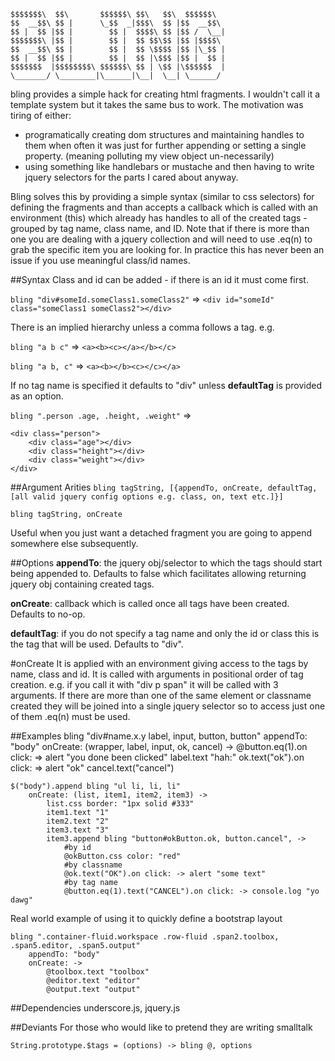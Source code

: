 	$$$$$$$\  $$\       $$$$$$\ $$\   $$\  $$$$$$\  
	$$  __$$\ $$ |      \_$$  _|$$$\  $$ |$$  __$$\ 
	$$ |  $$ |$$ |        $$ |  $$$$\ $$ |$$ /  \__|
	$$$$$$$\ |$$ |        $$ |  $$ $$\$$ |$$ |$$$$\ 
	$$  __$$\ $$ |        $$ |  $$ \$$$$ |$$ |\_$$ |
	$$ |  $$ |$$ |        $$ |  $$ |\$$$ |$$ |  $$ |
	$$$$$$$  |$$$$$$$$\ $$$$$$\ $$ | \$$ |\$$$$$$  |
	\_______/ \________|\______|\__|  \__| \______/ 


bling provides a simple hack for creating html fragments. I wouldn't call it a template system but it takes the same bus to work. The motivation was tiring of either:

* programatically creating dom structures and maintaining handles to them when often it was just for further appending or setting a single property. (meaning polluting my view object un-necessarily)
* using something like handlebars or mustache and then having to write jquery selectors for the parts I cared about anyway. 

Bling solves this by providing a simple syntax (similar to css selectors) for defining the fragments and than accepts a callback which is called with an environment (this) which already has handles to all of the created tags - grouped by tag name, class name, and ID. Note that if there is more than one you are dealing with a jquery collection and will need to use .eq(n) to grab the specific item you are looking for. In practice this has never been an issue if you use meaningful class/id names. 


##Syntax
Class and id can be added - if there is an id it must come first. 

```bling "div#someId.someClass1.someClass2"``` => ```<div id="someId" class="someClass1 someClass2"></div>```

There is an implied hierarchy unless a comma follows a tag. e.g. 

```bling "a b c"``` => ```<a><b><c></a></b></c>```

```bling "a b, c"``` => ```<a><b></b><c></c></a>```

If no tag name is specified it defaults to "div" unless **defaultTag** is provided as an option.

```bling ".person .age, .height, .weight"``` => 

	<div class="person">
		<div class="age"></div>
		<div class="height"></div>
		<div class="weight"></div>
	</div>

##Argument Arities
```bling tagString, [{appendTo, onCreate, defaultTag, [all valid jquery config options e.g. class, on, text etc.]}]```

```bling tagString, onCreate```

Useful when you just want a detached fragment you are going to append somewhere else subsequently. 

##Options
**appendTo**: the jquery obj/selector to which the tags should start being appended to. Defaults to false which facilitates allowing returning jquery obj containing created tags.

**onCreate**: callback which is called once all tags have been created. Defaults to no-op.

**defaultTag**: if you do not specify a tag name and only the id or class this is the tag that will be used. Defaults to "div".

#onCreate
It is applied with an environment giving access to the tags by name, class and id. It is called with arguments in positional order of tag creation. e.g. if you call it with "div p span" it will be called with 3 arguments. 
If there are more than one of the same element or classname created they will be joined into a single jquery selector so to access just one of them .eq(n) must be used.

##Examples
	bling "div#name.x.y label, input, button, button"
	    appendTo: "body"
		onCreate: (wrapper, label, input, ok, cancel) -> 
			@button.eq(1).on click: => alert "you done been clicked"
			label.text "hah:"
			ok.text("ok").on click: => alert "ok"
			cancel.text("cancel")
			
	$("body").append bling "ul li, li, li"
	    onCreate: (list, item1, item2, item3) ->
			list.css border: "1px solid #333"
			item1.text "1"
			item2.text "2"
			item3.text "3"
			item3.append bling "button#okButton.ok, button.cancel", ->
			    #by id
			    @okButton.css color: "red"
			    #by classname
				@ok.text("OK").on click: -> alert "some text"
				#by tag name
				@button.eq(1).text("CANCEL").on click: -> console.log "yo dawg"​​​​

Real world example of using it to quickly define a bootstrap layout

	bling ".container-fluid.workspace .row-fluid .span2.toolbox, .span5.editor, .span5.output"
		appendTo: "body"
		onCreate: ->
        	@toolbox.text "toolbox"
			@editor.text "editor"
			@output.text "output"​​​​​​​​​​​​​​​​​​​
        
##Dependencies
underscore.js, jquery.js

##Deviants
For those who would like to pretend they are writing smalltalk

	String.prototype.$tags = (options) -> bling @, options
